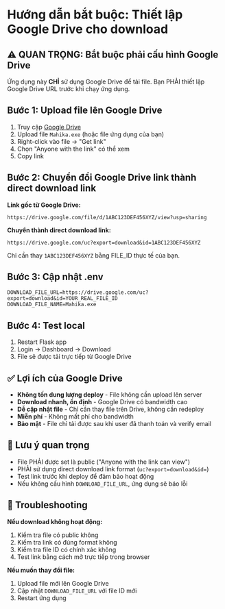 # Hướng dẫn bắt buộc: Thiết lập Google Drive cho download

## ⚠️ QUAN TRỌNG: Bắt buộc phải cấu hình Google Drive

Ứng dụng này **CHỈ** sử dụng Google Drive để tải file. Bạn PHẢI thiết lập Google Drive URL trước khi chạy ứng dụng.

## Bước 1: Upload file lên Google Drive

1. Truy cập [Google Drive](https://drive.google.com)
2. Upload file `Mahika.exe` (hoặc file ứng dụng của bạn)
3. Right-click vào file → "Get link"
4. Chọn "Anyone with the link" có thể xem
5. Copy link

## Bước 2: Chuyển đổi Google Drive link thành direct download link

**Link gốc từ Google Drive:**

```
https://drive.google.com/file/d/1ABC123DEF456XYZ/view?usp=sharing
```

**Chuyển thành direct download link:**

```
https://drive.google.com/uc?export=download&id=1ABC123DEF456XYZ
```

Chỉ cần thay `1ABC123DEF456XYZ` bằng FILE_ID thực tế của bạn.

## Bước 3: Cập nhật .env

```properties
DOWNLOAD_FILE_URL=https://drive.google.com/uc?export=download&id=YOUR_REAL_FILE_ID
DOWNLOAD_FILE_NAME=Mahika.exe
```

## Bước 4: Test local

1. Restart Flask app
2. Login → Dashboard → Download
3. File sẽ được tải trực tiếp từ Google Drive

## ✅ Lợi ích của Google Drive

- **Không tốn dung lượng deploy** - File không cần upload lên server
- **Download nhanh, ổn định** - Google Drive có bandwidth cao
- **Dễ cập nhật file** - Chỉ cần thay file trên Drive, không cần redeploy
- **Miễn phí** - Không mất phí cho bandwidth
- **Bảo mật** - File chỉ tải được sau khi user đã thanh toán và verify email

## 🚨 Lưu ý quan trọng

- File PHẢI được set là public ("Anyone with the link can view")
- PHẢI sử dụng direct download link format (`uc?export=download&id=`)
- Test link trước khi deploy để đảm bảo hoạt động
- Nếu không cấu hình `DOWNLOAD_FILE_URL`, ứng dụng sẽ báo lỗi

## 🔧 Troubleshooting

**Nếu download không hoạt động:**

1. Kiểm tra file có public không
2. Kiểm tra link có đúng format không
3. Kiểm tra file ID có chính xác không
4. Test link bằng cách mở trực tiếp trong browser

**Nếu muốn thay đổi file:**

1. Upload file mới lên Google Drive
2. Cập nhật `DOWNLOAD_FILE_URL` với file ID mới
3. Restart ứng dụng
